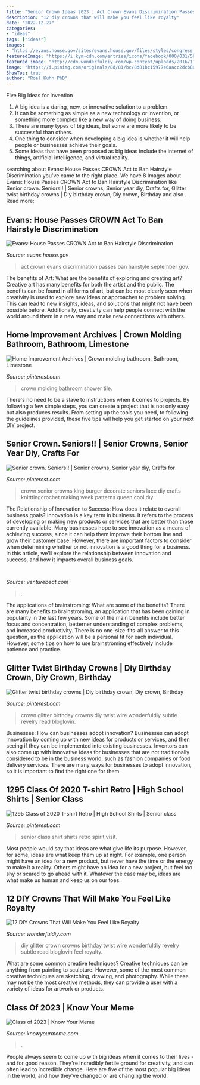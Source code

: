 ```yaml
---
title: "Senior Crown Ideas 2023 : Act Crown Evans Discrimination Passes Ban Hairstyle September Gov"
description: "12 diy crowns that will make you feel like royalty"
date: "2022-12-27"
categories:
- "ideas"
tags: ["ideas"]
images:
- "https://evans.house.gov/sites/evans.house.gov/files/styles/congress_featured_image/public/featured_image/CrownACT_TW_2[1].png?itok=L393s2S9"
featuredImage: "https://i.kym-cdn.com/entries/icons/facebook/000/031/565/tempsnip.jpg"
featured_image: "http://cdn.wonderfuldiy.com/wp-content/uploads/2016/11/Glitter-Wire-Crown.jpg"
image: "https://i.pinimg.com/originals/8d/81/bc/8d81bc15977e6aacc2dcb8624102d10d.jpg"
ShowToc: true
author: "Roel Kuhn PhD"
---
```



Five Big Ideas for Invention
1. A big idea is a daring, new, or innovative solution to a problem. 
2. It can be something as simple as a new technology or invention, or something more complex like a new way of doing business. 
3. There are many types of big ideas, but some are more likely to be successful than others. 
4. One thing to consider when developing a big idea is whether it will help people or businesses achieve their goals. 
5. Some ideas that have been proposed as big ideas include the internet of things, artificial intelligence, and virtual reality.

	

		
searching about Evans: House Passes CROWN Act to Ban Hairstyle Discrimination you've came to the right place. We have 8 Images about Evans: House Passes CROWN Act to Ban Hairstyle Discrimination like Senior crown. Seniors!! | Senior crowns, Senior year diy, Crafts for, Glitter twist birthday crowns | Diy birthday crown, Diy crown, Birthday and also . Read more:
		
    
## Evans: House Passes CROWN Act To Ban Hairstyle Discrimination

<img loading=lazy src="https://evans.house.gov/sites/evans.house.gov/files/styles/congress_featured_image/public/featured_image/CrownACT_TW_2[1].png?itok=L393s2S9" onerror="this.onerror=null;this.src='https://tse3.mm.bing.net/th?id=OIP.KH82LnWQsIzSEfJEOPXAMAHaEK&amp;pid=15.1';" alt="Evans: House Passes CROWN Act to Ban Hairstyle Discrimination">

_Source: evans.house.gov_

>act crown evans discrimination passes ban hairstyle september gov. 

	

The benefits of Art: What are the benefits of exploring and creating art?
Creative art has many benefits for both the artist and the public. The benefits can be found in all forms of art, but can be most clearly seen when creativity is used to explore new ideas or approaches to problem solving. This can lead to new insights, ideas, and solutions that might not have been possible before. Additionally, creativity can help people connect with the world around them in a new way and make new connections with others.

    
## Home Improvement Archives | Crown Molding Bathroom, Bathroom, Limestone

<img loading=lazy src="https://i.pinimg.com/736x/0c/0c/ab/0c0cab8f9db215d2dd3bc73466501e51--window-crown-moldings-rain-shower.jpg" onerror="this.onerror=null;this.src='https://tse4.mm.bing.net/th?id=OIP.GLN7HmL_8twZlVu-NXIR9QAAAA&amp;pid=15.1';" alt="Home Improvement Archives | Crown molding bathroom, Bathroom, Limestone">

_Source: pinterest.com_

>crown molding bathroom shower tile. 

	

There's no need to be a slave to instructions when it comes to projects. By following a few simple steps, you can create a project that is not only easy but also produces results. From setting up the tools you need, to following the guidelines provided, these five tips will help you get started on your next DIY project.

    
## Senior Crown. Seniors!! | Senior Crowns, Senior Year Diy, Crafts For

<img loading=lazy src="https://i.pinimg.com/originals/8d/81/bc/8d81bc15977e6aacc2dcb8624102d10d.jpg" onerror="this.onerror=null;this.src='https://tse3.mm.bing.net/th?id=OIP.N_11wEnJoxjoeoY5VFGZMAHaJ4&amp;pid=15.1';" alt="Senior crown. Seniors!! | Senior crowns, Senior year diy, Crafts for">

_Source: pinterest.com_

>crown senior crowns king burger decorate seniors lace diy crafts knitttingcrochet making week patterns queen cool dıy. 

	

The Relationship of Innovation to Success: How does it relate to overall business goals?
Innovation is a key term in business. It refers to the process of developing or making new products or services that are better than those currently available. Many businesses hope to see innovation as a means of achieving success, since it can help them improve their bottom line and grow their customer base. However, there are important factors to consider when determining whether or not innovation is a good thing for a business. In this article, we'll explore the relationship between innovation and success, and how it impacts overall business goals.

    
## 

<img loading=lazy src="https://venturebeat.com/wp-content/uploads/2019/10/IMG_2313D-e1572529403907.jpeg" onerror="this.onerror=null;this.src='https://tse4.mm.bing.net/th?id=OIP.9w9Ddnl15PIqkIcPvx4CngHaDt&amp;pid=15.1';" alt="">

_Source: venturebeat.com_

>. 

	

The applications of brainstroming: What are some of the benefits?
There are many benefits to brainstroming, an application that has been gaining in popularity in the last few years. Some of the main benefits include better focus and concentration, betterner understanding of complex problems, and increased productivity. There is no one-size-fits-all answer to this question, as the application will be a personal fit for each individual. However, some tips on how to use brainstroming effectively include patience and practice.

    
## Glitter Twist Birthday Crowns | Diy Birthday Crown, Diy Crown, Birthday

<img loading=lazy src="https://i.pinimg.com/originals/cd/04/c6/cd04c69413a1bddc03cc04748088cf8e.jpg" onerror="this.onerror=null;this.src='https://tse2.mm.bing.net/th?id=OIP.i8iZwVzOWbO78KVLGGJ-PwHaL8&amp;pid=15.1';" alt="Glitter twist birthday crowns | Diy birthday crown, Diy crown, Birthday">

_Source: pinterest.com_

>crown glitter birthday crowns diy twist wire wonderfuldiy subtle revelry read bloglovin. 

	

Businesses: How can businesses adopt innovation?
Businesses can adopt innovation by coming up with new ideas for products or services, and then seeing if they can be implemented into existing businesses. Inventors can also come up with innovative ideas for businesses that are not traditionally considered to be in the business world, such as fashion companies or food delivery services. There are many ways for businesses to adopt innovation, so it is important to find the right one for them.

    
## 1295 Class Of 2020 T-shirt Retro | High School Shirts | Senior Class

<img loading=lazy src="https://i.pinimg.com/736x/4a/85/e5/4a85e564f5e24804409a045c894f30fb.jpg" onerror="this.onerror=null;this.src='https://tse2.mm.bing.net/th?id=OIP.AYME7tFA99Cykl3wK8YhbQHaIZ&amp;pid=15.1';" alt="1295 Class of 2020 T-shirt Retro | High School Shirts | Senior class">

_Source: pinterest.com_

>senior class shirt shirts retro spirit visit. 

	

Most people would say that ideas are what give life its purpose. However, for some, ideas are what keep them up at night. For example, one person might have an idea for a new product, but never have the time or the energy to make it a reality. Others might have an idea for a new project, but feel too shy or scared to go ahead with it. Whatever the case may be, ideas are what make us human and keep us on our toes.

    
## 12 DIY Crowns That Will Make You Feel Like Royalty

<img loading=lazy src="http://cdn.wonderfuldiy.com/wp-content/uploads/2016/11/Glitter-Wire-Crown.jpg" onerror="this.onerror=null;this.src='https://tse2.mm.bing.net/th?id=OIP.MvMEOkRV8ndy8AawSFd1LQHaL8&amp;pid=15.1';" alt="12 DIY Crowns That Will Make You Feel Like Royalty">

_Source: wonderfuldiy.com_

>diy glitter crown crowns birthday twist wire wonderfuldiy revelry subtle read bloglovin feel royalty. 

	

What are some common creative techniques?
Creative techniques can be anything from painting to sculpture. However, some of the most common creative techniques are sketching, drawing, and photography. While these may not be the most creative methods, they can provide a user with a variety of ideas for artwork or products.

    
## Class Of 2023 | Know Your Meme

<img loading=lazy src="https://i.kym-cdn.com/entries/icons/facebook/000/031/565/tempsnip.jpg" onerror="this.onerror=null;this.src='https://tse3.mm.bing.net/th?id=OIP.DLkiJNuH6v7--6i5Dk1xzAHaEK&amp;pid=15.1';" alt="Class of 2023 | Know Your Meme">

_Source: knowyourmeme.com_

>. 

	

People always seem to come up with big ideas when it comes to their lives - and for good reason. They're incredibly fertile ground for creativity, and can often lead to incredible change. Here are five of the most popular big ideas in the world, and how they've changed or are changing the world.

